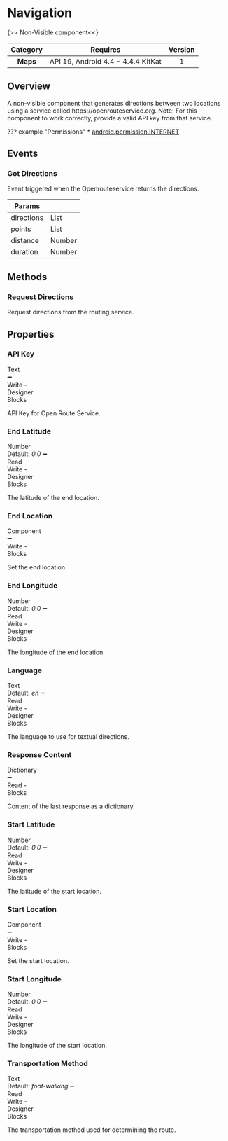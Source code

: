 # Navigation

{>> Non-Visible component<<}

| Category | Requires | Version |
|:--------:|:-------:|:--------:|
|**Maps**|<span class="chip chip-any">API 19, Android 4.4 - 4.4.4 KitKat</span>|<span class="chip chip-number">1</span>|

## Overview

A non-visible component that generates directions between two locations using a service called https\://openrouteservice.org. Note\: For this component to work correctly, provide a valid API key from that service.

??? example "Permissions"
    * [android.permission.INTERNET](https://developer.android.com/reference/android/Manifest.permission.html#INTERNET)

## Events

### Got Directions

Event triggered when the Openrouteservice returns the directions.

<div class="block" ai2-block="event" not-rendered="true" value="%7B%22componentName%22:%20%22Navigation%22,%20%22name%22:%20%22Got%20Directions%22,%20%22param%22:%20%5B%22directions%22,%20%22points%22,%20%22distance%22,%20%22duration%22%5D%7D"></div>

| Params | []() |
|--------|------|
|directions|<span class="chip chip-list">List</span>|
|points|<span class="chip chip-list">List</span>|
|distance|<span class="chip chip-number">Number</span>|
|duration|<span class="chip chip-number">Number</span>|

## Methods

### Request Directions

Request directions from the routing service.

<div class="block" ai2-block="method" not-rendered="true" value="%7B%22componentName%22:%20%22Navigation%22,%20%22name%22:%20%22Request%20Directions%22,%20%22output%22:%20false,%20%22param%22:%20%5B%5D%7D"></div>

## Properties

### API Key

<span style="user-select: none; white-space:pre-wrap;"><span class="chip chip-text">Text</span> :heavy_minus_sign: <span class="chip chip-rw">Write</span>  - <span class="chip chip-bd">Designer</span> <span class="chip chip-bd">Blocks</span></span>

API Key for Open Route Service.

<div class="block" ai2-block="property" not-rendered="true" value="%7B%22componentName%22:%20%22Navigation%22,%20%22name%22:%20%22API%20Key%22,%20%22getter%22:%20false%7D"></div>

### End Latitude

<span style="user-select: none; white-space:pre-wrap;"><span class="chip chip-number">Number</span> <span class="chip chip-number">Default: <i>0.0</i></span> :heavy_minus_sign: <span class="chip chip-rw">Read</span> <span class="chip chip-rw">Write</span>  - <span class="chip chip-bd">Designer</span> <span class="chip chip-bd">Blocks</span></span>

The latitude of the end location.

<div class="block" ai2-block="property" not-rendered="true" value="%7B%22componentName%22:%20%22Navigation%22,%20%22name%22:%20%22End%20Latitude%22,%20%22getter%22:%20true%7D"></div>
<div class="block" ai2-block="property" not-rendered="true" value="%7B%22componentName%22:%20%22Navigation%22,%20%22name%22:%20%22End%20Latitude%22,%20%22getter%22:%20false%7D"></div>

### End Location

<span style="user-select: none; white-space:pre-wrap;"><span class="chip chip-component">Component</span> :heavy_minus_sign: <span class="chip chip-rw">Write</span>  - <span class="chip chip-bd">Blocks</span></span>

Set the end location.

<div class="block" ai2-block="property" not-rendered="true" value="%7B%22componentName%22:%20%22Navigation%22,%20%22name%22:%20%22End%20Location%22,%20%22getter%22:%20false%7D"></div>

### End Longitude

<span style="user-select: none; white-space:pre-wrap;"><span class="chip chip-number">Number</span> <span class="chip chip-number">Default: <i>0.0</i></span> :heavy_minus_sign: <span class="chip chip-rw">Read</span> <span class="chip chip-rw">Write</span>  - <span class="chip chip-bd">Designer</span> <span class="chip chip-bd">Blocks</span></span>

The longitude of the end location.

<div class="block" ai2-block="property" not-rendered="true" value="%7B%22componentName%22:%20%22Navigation%22,%20%22name%22:%20%22End%20Longitude%22,%20%22getter%22:%20true%7D"></div>
<div class="block" ai2-block="property" not-rendered="true" value="%7B%22componentName%22:%20%22Navigation%22,%20%22name%22:%20%22End%20Longitude%22,%20%22getter%22:%20false%7D"></div>

### Language

<span style="user-select: none; white-space:pre-wrap;"><span class="chip chip-text">Text</span> <span class="chip chip-text">Default: <i>en</i></span> :heavy_minus_sign: <span class="chip chip-rw">Read</span> <span class="chip chip-rw">Write</span>  - <span class="chip chip-bd">Designer</span> <span class="chip chip-bd">Blocks</span></span>

The language to use for textual directions.

<div class="block" ai2-block="property" not-rendered="true" value="%7B%22componentName%22:%20%22Navigation%22,%20%22name%22:%20%22Language%22,%20%22getter%22:%20true%7D"></div>
<div class="block" ai2-block="property" not-rendered="true" value="%7B%22componentName%22:%20%22Navigation%22,%20%22name%22:%20%22Language%22,%20%22getter%22:%20false%7D"></div>

### Response Content

<span style="user-select: none; white-space:pre-wrap;"><span class="chip chip-unknown">Dictionary</span> :heavy_minus_sign: <span class="chip chip-rw">Read</span>  - <span class="chip chip-bd">Blocks</span></span>

Content of the last response as a dictionary.

<div class="block" ai2-block="property" not-rendered="true" value="%7B%22componentName%22:%20%22Navigation%22,%20%22name%22:%20%22Response%20Content%22,%20%22getter%22:%20true%7D"></div>

### Start Latitude

<span style="user-select: none; white-space:pre-wrap;"><span class="chip chip-number">Number</span> <span class="chip chip-number">Default: <i>0.0</i></span> :heavy_minus_sign: <span class="chip chip-rw">Read</span> <span class="chip chip-rw">Write</span>  - <span class="chip chip-bd">Designer</span> <span class="chip chip-bd">Blocks</span></span>

The latitude of the start location.

<div class="block" ai2-block="property" not-rendered="true" value="%7B%22componentName%22:%20%22Navigation%22,%20%22name%22:%20%22Start%20Latitude%22,%20%22getter%22:%20true%7D"></div>
<div class="block" ai2-block="property" not-rendered="true" value="%7B%22componentName%22:%20%22Navigation%22,%20%22name%22:%20%22Start%20Latitude%22,%20%22getter%22:%20false%7D"></div>

### Start Location

<span style="user-select: none; white-space:pre-wrap;"><span class="chip chip-component">Component</span> :heavy_minus_sign: <span class="chip chip-rw">Write</span>  - <span class="chip chip-bd">Blocks</span></span>

Set the start location.

<div class="block" ai2-block="property" not-rendered="true" value="%7B%22componentName%22:%20%22Navigation%22,%20%22name%22:%20%22Start%20Location%22,%20%22getter%22:%20false%7D"></div>

### Start Longitude

<span style="user-select: none; white-space:pre-wrap;"><span class="chip chip-number">Number</span> <span class="chip chip-number">Default: <i>0.0</i></span> :heavy_minus_sign: <span class="chip chip-rw">Read</span> <span class="chip chip-rw">Write</span>  - <span class="chip chip-bd">Designer</span> <span class="chip chip-bd">Blocks</span></span>

The longitude of the start location.

<div class="block" ai2-block="property" not-rendered="true" value="%7B%22componentName%22:%20%22Navigation%22,%20%22name%22:%20%22Start%20Longitude%22,%20%22getter%22:%20true%7D"></div>
<div class="block" ai2-block="property" not-rendered="true" value="%7B%22componentName%22:%20%22Navigation%22,%20%22name%22:%20%22Start%20Longitude%22,%20%22getter%22:%20false%7D"></div>

### Transportation Method

<span style="user-select: none; white-space:pre-wrap;"><span class="chip chip-text">Text</span> <span class="chip chip-text">Default: <i>foot-walking</i></span> :heavy_minus_sign: <span class="chip chip-rw">Read</span> <span class="chip chip-rw">Write</span>  - <span class="chip chip-bd">Designer</span> <span class="chip chip-bd">Blocks</span></span>

The transportation method used for determining the route.

<div class="block" ai2-block="property" not-rendered="true" value="%7B%22componentName%22:%20%22Navigation%22,%20%22name%22:%20%22Transportation%20Method%22,%20%22getter%22:%20true%7D"></div>
<div class="block" ai2-block="property" not-rendered="true" value="%7B%22componentName%22:%20%22Navigation%22,%20%22name%22:%20%22Transportation%20Method%22,%20%22getter%22:%20false%7D"></div>
